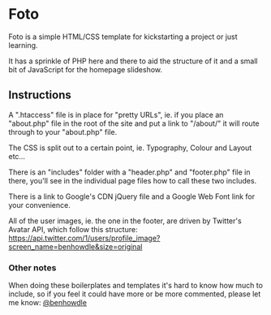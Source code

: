 # Foto

Foto is a simple HTML/CSS template for kickstarting a project or just learning.

It has a sprinkle of PHP here and there to aid the structure of it and a small bit of JavaScript for the homepage slideshow.

## Instructions

A ".htaccess" file is in place for "pretty URLs", ie. if you place an "about.php" file in the root of the site and put a link to "/about/" it will route through to your "about.php" file.

The CSS is split out to a certain point, ie. Typography, Colour and Layout etc…

There is an "includes" folder with a "header.php" and "footer.php" file in there, you'll see in the individual page files how to call these two includes.

There is a link to Google's CDN jQuery file and a Google Web Font link for your convenience.

All of the user images, ie. the one in the footer, are driven by Twitter's Avatar API, which follow this structure: https://api.twitter.com/1/users/profile_image?screen_name=benhowdle&size=original


### Other notes

When doing these boilerplates and templates it's hard to know how much to include, so if you feel it could have more or be more commented, please let me know: [@benhowdle](http://twitter.com/benhowdle)